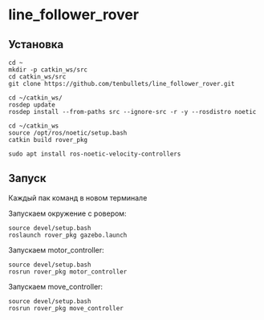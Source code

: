 # line_follower_rover

## Установка

```
cd ~
mkdir -p catkin_ws/src
cd catkin_ws/src
git clone https://github.com/tenbullets/line_follower_rover.git
```
```
cd ~/catkin_ws/
rosdep update
rosdep install --from-paths src --ignore-src -r -y --rosdistro noetic
```
```
cd ~/catkin_ws
source /opt/ros/noetic/setup.bash
catkin build rover_pkg
```
```
sudo apt install ros-noetic-velocity-controllers
```

## Запуск

Каждый пак команд в новом терминале

Запускаем окружение с ровером:
```
source devel/setup.bash
roslaunch rover_pkg gazebo.launch
```
Запускаем motor_controller:
```
source devel/setup.bash
rosrun rover_pkg motor_controller
```
Запускаем move_controller:
```
source devel/setup.bash
rosrun rover_pkg move_controller
```